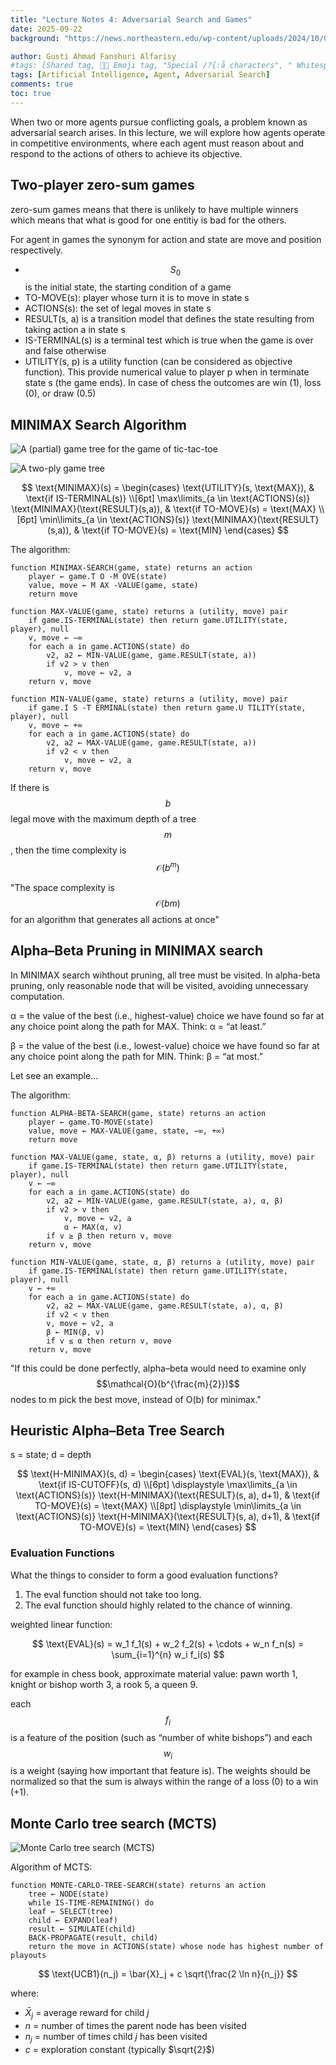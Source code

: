 ```yaml
---
title: "Lecture Notes 4: Adversarial Search and Games"
date: 2025-09-22
background: "https://news.northeastern.edu/wp-content/uploads/2024/10/Game-AI-1400x933-1.jpg"

author: Gusti Ahmad Fanshuri Alfarisy
#tags: [Shared tag, 👩‍🔬 Emoji tag, "Special /?{:å characters", " Whitespace before and after "]
tags: [Artificial Intelligence, Agent, Adversarial Search]
comments: true
toc: true
---
```


When two or more agents pursue conflicting goals, a problem known as adversarial search arises. In this lecture, we will explore how agents operate in competitive environments, where each agent must reason about and respond to the actions of others to achieve its objective.

## Two-player zero-sum games

zero-sum games means that there is unlikely to have multiple winners which means that what is good for one entitiy is bad for the others. 

For agent in games the synonym for action and state are move and position respectively.

* $$S_0$$ is the initial state, the starting condition of a game
* TO-MOVE(s): player whose turn it is to move in state s
* ACTIONS(s): the set of legal moves in state s
* RESULT(s, a) is a transition model that defines the state resulting from taking action a in state s
* IS-TERMINAL(s) is a terminal test which is true when the game is over and false otherwise
* UTILITY(s, p) is a utility function (can be considered as objective function). This provide numerical value to player p when in terminate state s (the game ends). In case of chess the outcomes are win (1), loss (0), or draw (0.5)


## MINIMAX Search Algorithm

![A (partial) game tree for the game of tic-tac-toe](/assets/theme/images/posts/tictactoe_search.png)

![A two-ply game tree](/assets/theme/images/posts/two_ply_tree.png)

$$
\text{MINIMAX}(s) =
\begin{cases}
\text{UTILITY}(s, \text{MAX}), & \text{if IS-TERMINAL(s)} \\[6pt]
\max\limits_{a \in \text{ACTIONS}(s)} \text{MINIMAX}(\text{RESULT}(s,a)), & \text{if TO-MOVE}(s) = \text{MAX} \\[6pt]
\min\limits_{a \in \text{ACTIONS}(s)} \text{MINIMAX}(\text{RESULT}(s,a)), & \text{if TO-MOVE}(s) = \text{MIN}
\end{cases}
$$

The algorithm:

```
function MINIMAX-SEARCH(game, state) returns an action
    player ← game.T O -M OVE(state)
    value, move ← M AX -VALUE(game, state)
    return move

function MAX-VALUE(game, state) returns a (utility, move) pair
    if game.IS-TERMINAL(state) then return game.UTILITY(state, player), null
    v, move ← −∞
    for each a in game.ACTIONS(state) do
        v2, a2 ← MIN-VALUE(game, game.RESULT(state, a))
        if v2 > v then
            v, move ← v2, a
    return v, move

function MIN-VALUE(game, state) returns a (utility, move) pair
    if game.I S -T ERMINAL(state) then return game.U TILITY(state, player), null
    v, move ← +∞
    for each a in game.ACTIONS(state) do
        v2, a2 ← MAX-VALUE(game, game.RESULT(state, a))
        if v2 < v then
            v, move ← v2, a
    return v, move
```

If there is $$b$$ legal move with the maximum depth of a tree $$m$$, then the time complexity is $$\mathcal{O}(b^m)$$

"The space complexity is $$\mathcal{O}(bm)$$ for an algorithm that generates all actions at once"

## Alpha–Beta Pruning in MINIMAX search

In MINIMAX search wihthout pruning, all tree must be visited. In alpha-beta pruning, only reasonable node that will be visited, avoiding unnecessary computation.

α = the value of the best (i.e., highest-value) choice we have found so far at any choice point along the path for MAX. Think: α = “at least.”

β = the value of the best (i.e., lowest-value) choice we have found so far at any choice point along the path for MIN. Think: β = “at most.”

Let see an example...

The algorithm:

```
function ALPHA-BETA-SEARCH(game, state) returns an action
    player ← game.TO-MOVE(state)
    value, move ← MAX-VALUE(game, state, −∞, +∞)
    return move

function MAX-VALUE(game, state, α, β) returns a (utility, move) pair
    if game.IS-TERMINAL(state) then return game.UTILITY(state, player), null
    v ← −∞
    for each a in game.ACTIONS(state) do
        v2, a2 ← MIN-VALUE(game, game.RESULT(state, a), α, β)
        if v2 > v then
            v, move ← v2, a
            α ← MAX(α, v)
        if v ≥ β then return v, move
    return v, move

function MIN-VALUE(game, state, α, β) returns a (utility, move) pair
    if game.IS-TERMINAL(state) then return game.UTILITY(state, player), null
    v ← +∞
    for each a in game.ACTIONS(state) do
        v2, a2 ← MAX-VALUE(game, game.RESULT(state, a), α, β)
        if v2 < v then
        v, move ← v2, a
        β ← MIN(β, v)
        if v ≤ α then return v, move
    return v, move
```

"If this could be done perfectly, alpha–beta would need to examine only $$\mathcal{O}(b^{\frac{m}{2}})$$ nodes to m pick the best move, instead of O(b) for minimax."

## Heuristic Alpha–Beta Tree Search

s = state; d = depth

$$
\text{H-MINIMAX}(s, d) =
\begin{cases}
\text{EVAL}(s, \text{MAX}), & \text{if IS-CUTOFF}(s, d) \\[6pt]
\displaystyle \max\limits_{a \in \text{ACTIONS}(s)} 
\text{H-MINIMAX}(\text{RESULT}(s, a), d+1), 
& \text{if TO-MOVE}(s) = \text{MAX} \\[8pt]
\displaystyle \min\limits_{a \in \text{ACTIONS}(s)} 
\text{H-MINIMAX}(\text{RESULT}(s, a), d+1), 
& \text{if TO-MOVE}(s) = \text{MIN}
\end{cases}
$$

### Evaluation Functions

What the things to consider to form a good evaluation functions?

1. The eval function should not take too long.
2. The eval function should highly related to the chance of winning.

weighted linear function:

$$
\text{EVAL}(s) = w_1 f_1(s) + w_2 f_2(s) + \cdots + w_n f_n(s) 
= \sum_{i=1}^{n} w_i f_i(s)
$$

for example in chess book, approximate material value: pawn worth 1, knight or bishop worth 3, a rook 5, a queen 9.

each $$f_i$$ is a feature of the position (such as “number of white bishops”) and each $$w_i$$ is a weight (saying how important that feature is). The weights should be normalized so that the sum is always within the range of a loss (0) to a win (+1).

## Monte Carlo tree search (MCTS)

![Monte Carlo tree search (MCTS)](/assets/theme/images/posts/mcts.png)

Algorithm of MCTS:

```
function MONTE-CARLO-TREE-SEARCH(state) returns an action
    tree ← NODE(state)
    while IS-TIME-REMAINING() do
    leaf ← SELECT(tree)
    child ← EXPAND(leaf)
    result ← SIMULATE(child)
    BACK-PROPAGATE(result, child)
    return the move in ACTIONS(state) whose node has highest number of playouts
```

$$
\text{UCB1}(n_j) = 
\bar{X}_j + c \sqrt{\frac{2 \ln n}{n_j}}
$$

where:

- $\bar{X}_j$ = average reward for child $j$  
- $n$ = number of times the parent node has been visited  
- $n_j$ = number of times child $j$ has been visited  
- $c$ = exploration constant (typically $\sqrt{2}$)
